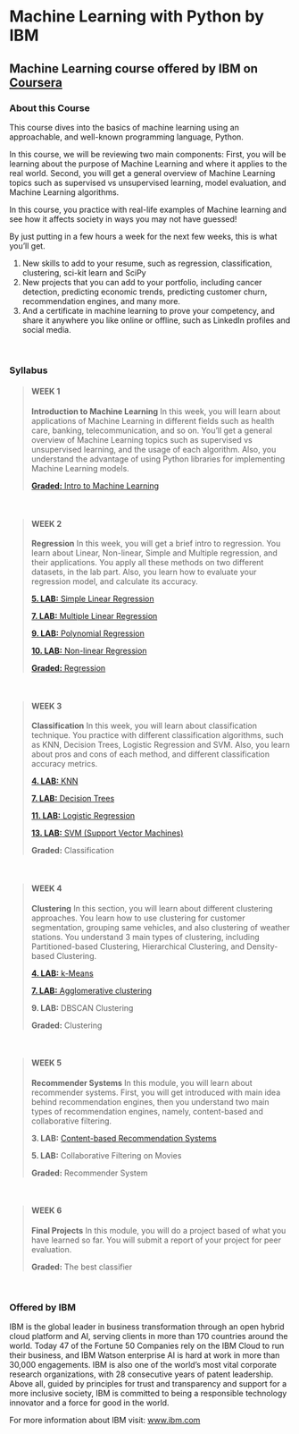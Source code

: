 # Machine Learning with Python by IBM
## Machine Learning course offered by IBM on [Coursera](https://www.coursera.org/learn/machine-learning-with-python?specialization=ibm-data-science)

### About this Course

This course dives into the basics of machine learning using an approachable, and well-known programming language, Python.

In this course, we will be reviewing two main components:
First, you will be learning about the purpose of Machine Learning and where it applies to the real world.
Second, you will get a general overview of Machine Learning topics such as supervised vs unsupervised learning,  model evaluation, and Machine Learning algorithms.

In this course, you practice with real-life examples of Machine learning and see how it affects society in ways you may not have guessed!

By just putting in a few hours a week for the next few weeks, this is what you’ll get.
  1) New skills to add to your resume, such as regression, classification, clustering, sci-kit learn and SciPy
  2) New projects that you can add to your portfolio, including cancer detection, predicting economic trends, predicting customer churn, recommendation engines, and many more.
  3) And a certificate in machine learning to prove your competency, and share it anywhere you like online or offline, such as LinkedIn profiles and social media.

<br />

### Syllabus

> #### WEEK 1
> __Introduction to Machine Learning__
> In this week, you will learn about applications of Machine Learning in different fields such as health care, banking, telecommunication, and so on. You’ll get a general overview of Machine Learning topics such as supervised vs unsupervised learning, and the usage of each algorithm. Also, you understand the advantage of using Python libraries for implementing Machine Learning models.
>
> [**Graded:** Intro to Machine Learning](https://github.com/GeovanaSLima/Machine_Learning_with_Python_IBM/blob/main/Week%201%20-%20Quiz.pdf)
>

<br />

> #### WEEK 2
> __Regression__
> In this week, you will get a brief intro to regression. You learn about Linear, Non-linear, Simple and Multiple regression, and their applications. You apply all these methods on two different datasets, in the lab part. Also, you learn how to evaluate your regression model, and calculate its accuracy.
>
> [**5. LAB:** Simple Linear Regression](https://github.com/GeovanaSLima/Machine_Learning_with_Python_IBM/blob/main/Week%202%20LABs/Week_2__LAB_1.ipynb)
>
> [**7. LAB:** Multiple Linear Regression](https://github.com/GeovanaSLima/Machine_Learning_with_Python_IBM/blob/main/Week%202%20LABs/Week_2__LAB_2.ipynb)
> 
> [**9. LAB:** Polynomial Regression](https://github.com/GeovanaSLima/Machine_Learning_with_Python_IBM/blob/main/Week%202%20LABs/Week_2__LAB_3.ipynb)
> 
> [**10. LAB:** Non-linear Regression](https://github.com/GeovanaSLima/Machine_Learning_with_Python_IBM/blob/main/Week%202%20LABs/Week_2__LAB_4.ipynb)
> 
> [**Graded:** Regression](https://github.com/GeovanaSLima/Machine_Learning_with_Python_IBM/blob/main/Week%202%20-%20Quiz.pdf)

<br />

> #### WEEK 3
> __Classification__
> In this week, you will learn about classification technique. You practice with different classification algorithms, such as KNN, Decision Trees, Logistic Regression and SVM. Also, you learn about pros and cons of each method, and different classification accuracy metrics.
>
> [**4. LAB:** KNN](https://github.com/GeovanaSLima/Machine_Learning_with_Python_IBM/blob/main/Week%203%20LABs/Week_3__LAB_1.ipynb)
> 
> [**7. LAB:** Decision Trees](https://github.com/GeovanaSLima/Machine_Learning_with_Python_IBM/blob/main/Week%203%20LABs/Week_3__LAB_2.ipynb)
> 
> [**11. LAB:** Logistic Regression](https://github.com/GeovanaSLima/Machine_Learning_with_Python_IBM/blob/main/Week%203%20LABs/Week_3__LAB_3.ipynb)
> 
> [**13. LAB:** SVM (Support Vector Machines)](https://github.com/GeovanaSLima/Machine_Learning_with_Python_IBM/blob/main/Week%203%20LABs/Week_3__LAB_4.ipynb)
> 
> **Graded:** Classification
>

<br />

> #### WEEK 4
> __Clustering__
> In this section, you will learn about different clustering approaches. You learn how to use clustering for customer segmentation, grouping same vehicles, and also clustering of weather stations. You understand 3 main types of clustering, including Partitioned-based Clustering, Hierarchical Clustering, and Density-based Clustering.
>
> [**4. LAB:** k-Means](https://github.com/GeovanaSLima/Machine_Learning_with_Python_IBM/blob/main/Week%204%20LABs/Week_4__LAB_1.ipynb)
> 
> [**7. LAB:** Agglomerative clustering](https://github.com/GeovanaSLima/Machine_Learning_with_Python_IBM/blob/main/Week%204%20LABs/Week_4__LAB_2.ipynb)
> 
> **9. LAB:** DBSCAN Clustering
> 
> **Graded:** Clustering
>

<br />

> #### WEEK 5
> __Recommender Systems__
> In this module, you will learn about recommender systems. First, you will get introduced with main idea behind recommendation engines, then you understand two main types of recommendation engines, namely, content-based and collaborative filtering.
>
> **3. LAB:** [Content-based Recommendation Systems](https://github.com/GeovanaSLima/Machine_Learning_with_Python_IBM/blob/main/Week%205/Week_5__LAB_1.ipynb)
> 
> **5. LAB:** Collaborative Filtering on Movies
> 
> **Graded:** Recommender System

<br />

> #### WEEK 6
> __Final Projects__
> In this module, you will do a project based of what you have learned so far. You will submit a report of your project for peer evaluation.
>
> **Graded:** The best classifier
>

<br />

### Offered by IBM

IBM is the global leader in business transformation through an open hybrid cloud platform and AI, serving clients in more than 170 countries around the world. Today 47 of the Fortune 50 Companies rely on the IBM Cloud to run their business, and IBM Watson enterprise AI is hard at work in more than 30,000 engagements. IBM is also one of the world’s most vital corporate research organizations, with 28 consecutive years of patent leadership. Above all, guided by principles for trust and transparency and support for a more inclusive society, IBM is committed to being a responsible technology innovator and a force for good in the world.

For more information about IBM visit: www.ibm.com
